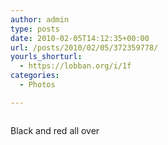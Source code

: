 ```yaml
---
author: admin
type: posts
date: 2010-02-05T14:12:35+00:00
url: /posts/2010/02/05/372359778/
yourls_shorturl:
  - https://lobban.org/i/1f
categories:
  - Photos

---
```

<div class="figure">
  <img src="https://andy.lobban.org/photo/1280/372359778/1/tumblr_kxdgszZbz71qzrl7b" alt="" />
</div>

Black and red all over